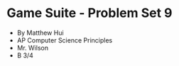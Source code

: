 # Game Suite - Problem Set 9

- By Matthew Hui
- AP Computer Science Principles
- Mr. Wilson
- B 3/4